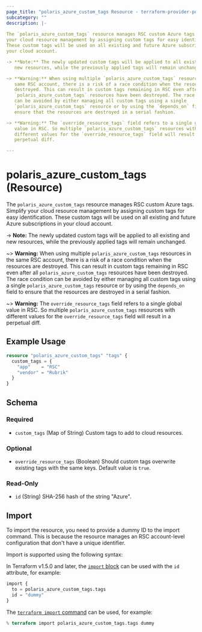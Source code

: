 ```yaml
---
page_title: "polaris_azure_custom_tags Resource - terraform-provider-polaris"
subcategory: ""
description: |-
  
The `polaris_azure_custom_tags` resource manages RSC custom Azure tags. Simplify
your cloud resource management by assigning custom tags for easy identification.
These custom tags will be used on all existing and future Azure subscriptions in
your cloud account.

-> **Note:** The newly updated custom tags will be applied to all existing and
   new resources, while the previously applied tags will remain unchanged.

~> **Warning:** When using multiple `polaris_azure_custom_tags` resources in the
   same RSC account, there is a risk of a race condition when the resources are
   destroyed. This can result in custom tags remaining in RSC even after all
   `polaris_azure_custom_tags` resources have been destroyed. The race condition
   can be avoided by either managing all custom tags using a single
   `polaris_azure_custom_tags` resource or by using the `depends_on` field to
   ensure that the resources are destroyed in a serial fashion.

~> **Warning:** The `override_resource_tags` field refers to a single global
   value in RSC. So multiple `polaris_azure_custom_tags` resources with
   different values for the `override_resource_tags` field will result in a
   perpetual diff.

---
```


# polaris_azure_custom_tags (Resource)


The `polaris_azure_custom_tags` resource manages RSC custom Azure tags. Simplify
your cloud resource management by assigning custom tags for easy identification.
These custom tags will be used on all existing and future Azure subscriptions in
your cloud account.

-> **Note:** The newly updated custom tags will be applied to all existing and
   new resources, while the previously applied tags will remain unchanged.

~> **Warning:** When using multiple `polaris_azure_custom_tags` resources in the
   same RSC account, there is a risk of a race condition when the resources are
   destroyed. This can result in custom tags remaining in RSC even after all
   `polaris_azure_custom_tags` resources have been destroyed. The race condition
   can be avoided by either managing all custom tags using a single
   `polaris_azure_custom_tags` resource or by using the `depends_on` field to
   ensure that the resources are destroyed in a serial fashion.

~> **Warning:** The `override_resource_tags` field refers to a single global
   value in RSC. So multiple `polaris_azure_custom_tags` resources with
   different values for the `override_resource_tags` field will result in a
   perpetual diff.



## Example Usage

```terraform
resource "polaris_azure_custom_tags" "tags" {
  custom_tags = {
    "app"    = "RSC"
    "vendor" = "Rubrik"
  }
}
```


## Schema

### Required

- `custom_tags` (Map of String) Custom tags to add to cloud resources.

### Optional

- `override_resource_tags` (Boolean) Should custom tags overwrite existing tags with the same keys. Default value is `true`.

### Read-Only

- `id` (String) SHA-256 hash of the string "Azure".

## Import

To import the resource, you need to provide a dummy ID to the import command. This is because the resource manages an
RSC account-level configuration that don't have a unique identifier.

Import is supported using the following syntax:


In Terraform v1.5.0 and later, the [`import` block](https://developer.hashicorp.com/terraform/language/import) can be used with the `id` attribute, for example:

```terraform
import {
  to = polaris_azure_custom_tags.tags
  id = "dummy"
}
```



The [`terraform import` command](https://developer.hashicorp.com/terraform/cli/commands/import) can be used, for example:

```terraform
% terraform import polaris_azure_custom_tags.tags dummy
```

